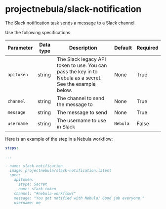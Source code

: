 # projectnebula/slack-notification

The Slack notification task sends a message to a Slack channel.

Use the following specifications:

| Parameter | Data type | Description | Default | Required |
|-----------|-----------|-------------|---------|----------|
| `apitoken` | string | The Slack legacy API token to use. You can pass the key in to Nebula as a secret. See the example below.  | None     | True     | For more information, see [Getting a slack token](https://get.slack.help/hc/en-us/articles/215770388-Create-and-regenerate-API-tokens) |
| `channel`  | string | The channel to send the message to | None     | True     ||
| `message`  | string | The message to send                | None     | True     ||
| `username` | string | The username to use in Slack       | `Nebula` | False    ||

Here is an example of the step in a Nebula workflow:

```YAML
steps:

...

- name: slack-notification
  image: projectnebula/slack-notification:latest
  spec:
    apitoken:
      $type: Secret
      name: slack-token
    channel: "#nebula-workflows"
    message: "You got notified with Nebula! Good job everyone."
    username: me
```